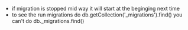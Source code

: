 * if migration is stopped mid way it will start at the beginging next time
* to see the run migrations do db.getCollection('_migrations').find() you can't do db._migrations.find()